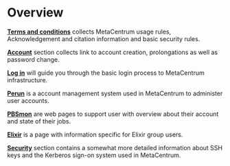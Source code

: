 # Overview

**[Terms and conditions](../access/terms)** collects MetaCentrum usage rules, Acknowledgement and citation information and basic security rules.

**[Account](../access/account)** section collects link to account creation, prolongations as well as password change.

**[Log in](../access/log-in)** will guide you through the basic login process to MetaCentrum infrastructure.

**[Perun](../access/perun)** is a account management system used in MetaCentrum to administer user accounts.

**[PBSmon](../access/pbsmon)** are web pages to support user with overview about their account and state of their jobs.

**[Elixir](../access/elixir)** is a page with information specific for Elixir group users. 

**[Security](../access/connect-auth)** section contains a somewhat more detailed information about SSH keys and the Kerberos sign-on system used in MetaCentrum.






